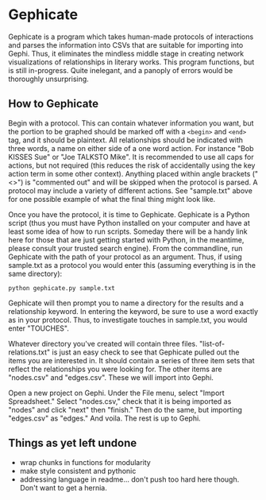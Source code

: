 # Gephicate

Gephicate is a program which takes human-made protocols of interactions and parses the information into CSVs that are suitable for importing into Gephi. Thus, it eliminates the mindless middle stage in creating network visualizations of relationships in literary works. This program functions, but is still in-progress. Quite inelegant, and a panoply of errors would be thoroughly unsurprising.

## How to Gephicate

Begin with a protocol. This can contain whatever information you want, but the portion to be graphed should be marked off with a `<begin>` and `<end>` tag, and it should be plaintext. All relationships should be indicated with three words, a name on either side of a one word action. For instance "Bob KISSES Sue" or "Joe TALKSTO Mike". It is recommended to use all caps for actions, but not required (this reduces the risk of accidentally using the key action term in some other context). Anything placed within angle brackets ("<>") is "commented out" and will be skipped when the protocol is parsed. A protocol may include a variety of different actions. See "sample.txt" above for one possible example of what the final thing might look like.

Once you have the protocol, it is time to Gephicate. Gephicate is a Python script (thus you must have Python installed on your computer and have at least some idea of how to run scripts. Someday there will be a handy link here for those that are just getting started with Python, in the meantime, please consult your trusted search engine). From the commandline, run Gephicate with the path of your protocol as an argument. Thus, if using sample.txt as a protocol you would enter this (assuming everything is in the same directory):

```
python gephicate.py sample.txt
```

Gephicate will then prompt you to name a directory for the results and a relationship keyword. In entering the keyword, be sure to use a word exactly as in your protocol. Thus, to investigate touches in sample.txt, you would enter "TOUCHES".

Whatever directory you've created will contain three files. "list-of-relations.txt" is just an easy check to see that Gephicate pulled out the items you are interested in. It should contain a series of three item sets that reflect the relationships you were looking for. The other items are "nodes.csv" and "edges.csv". These we will import into Gephi.

Open a new project on Gephi. Under the File menu, select "Import Spreadsheet." Select "nodes.csv," check that it is being imported as "nodes" and click "next" then "finish." Then do the same, but importing "edges.csv" as "edges." And voila. The rest is up to Gephi.

## Things as yet left undone
- wrap chunks in functions for modularity
- make style consistent and pythonic
- addressing language in readme... don't push too hard here though. Don't want to get a hernia.